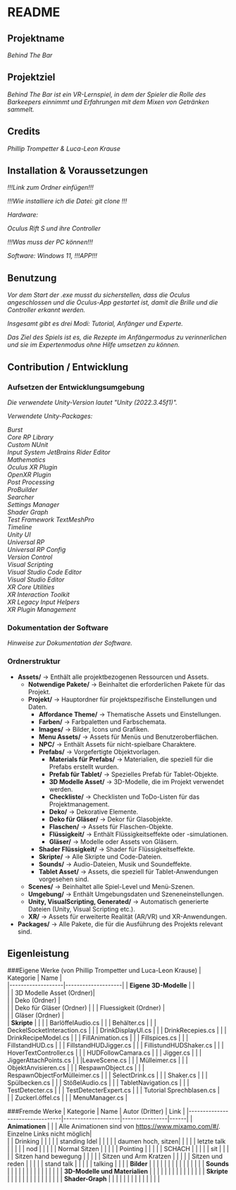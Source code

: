 # README

## Projektname
*Behind The Bar*

## Projektziel
*Behind The Bar ist ein VR-Lernspiel, in dem der Spieler die Rolle des Barkeepers einnimmt und Erfahrungen mit dem Mixen von Getränken sammelt.*

## Credits
*Phillip Trompetter & Luca-Leon Krause*

## Installation & Voraussetzungen
*!!!Link zum Ordner einfügen!!!*

*!!!Wie installiere ich die Datei: git clone <repo-url>!!!*

*Hardware:*

*Oculus Rift S und ihre Controller*

*!!!Was muss der PC können!!!*

*Software: Windows 11, !!!APP!!!*

## Benutzung
*Vor dem Start der .exe musst du sicherstellen, dass die Oculus angeschlossen und die Oculus-App gestartet ist, damit die Brille und die Controller erkannt werden.*

*Insgesamt gibt es drei Modi: Tutorial, Anfänger und Experte.*

*Das Ziel des Spiels ist es, die Rezepte im Anfängermodus zu verinnerlichen und sie im Expertenmodus ohne Hilfe umsetzen zu können.*

## Contribution / Entwicklung

### Aufsetzen der Entwicklungsumgebung
*Die verwendete Unity-Version lautet "Unity (2022.3.45f1)".*

*Verwendete Unity-Packages:*

*Burst*  
*Core RP Library*  
*Custom NUnit*  
*Input System* 
*JetBrains Rider Editor*  
*Mathematics*  
*Oculus XR Plugin*  
*OpenXR Plugin*  
*Post Processing*  
*ProBuilder*  
*Searcher*  
*Settings Manager*  
*Shader Graph*  
*Test Framework* 
*TextMeshPro*  
*Timeline*  
*Unity UI*  
*Universal RP*  
*Universal RP Config*  
*Version Control*  
*Visual Scripting*  
*Visual Studio Code Editor*  
*Visual Studio Editor*  
*XR Core Utilities*  
*XR Interaction Toolkit*  
*XR Legacy Input Helpers*  
*XR Plugin Management*

### Dokumentation der Software
*Hinweise zur Dokumentation der Software.*

### Ordnerstruktur
- **Assets/** → Enthält alle projektbezogenen Ressourcen und Assets.
  - **Notwendige Pakete/** → Beinhaltet die erforderlichen Pakete für das Projekt.
  - **Projekt/** → Hauptordner für projektspezifische Einstellungen und Daten.
    - **Affordance Theme/** → Thematische Assets und Einstellungen.
    - **Farben/** → Farbpaletten und Farbschemata.
    - **Images/** → Bilder, Icons und Grafiken.
    - **Menu Assets/** → Assets für Menüs und Benutzeroberflächen.
    - **NPC/** → Enthält Assets für nicht-spielbare Charaktere.
    - **Prefabs/** → Vorgefertigte Objektvorlagen.
      - **Materials für Prefabs/** → Materialien, die speziell für die Prefabs erstellt wurden.
      - **Prefab für Tablet/** → Spezielles Prefab für Tablet-Objekte.
      - **3D Modelle Asset/** → 3D-Modelle, die im Projekt verwendet werden.
      - **Checkliste/** → Checklisten und ToDo-Listen für das Projektmanagement.
      - **Deko/** → Dekorative Elemente.
      - **Deko für Gläser/** → Dekor für Glasobjekte.
      - **Flaschen/** → Assets für Flaschen-Objekte.
      - **Flüssigkeit/** → Enthält Flüssigkeitseffekte oder -simulationen.
      - **Gläser/** → Modelle oder Assets von Gläsern.
    - **Shader Flüssigkeit/** → Shader für Flüssigkeitseffekte.
    - **Skripte/** → Alle Skripte und Code-Dateien.
    - **Sounds/** → Audio-Dateien, Musik und Soundeffekte.
    - **Tablet Asset/** → Assets, die speziell für Tablet-Anwendungen vorgesehen sind.
  - **Scenes/** → Beinhaltet alle Spiel-Level und Menü-Szenen.
  - **Umgebung/** → Enthält Umgebungsdaten und Szeneneinstellungen.
  - **Unity, VisualScripting, Generated/** → Automatisch generierte Dateien (Unity, Visual Scripting etc.).
  - **XR/** → Assets für erweiterte Realität (AR/VR) und XR-Anwendungen.
- **Packages/** → Alle Pakete, die für die Ausführung des Projekts relevant sind.

## Eigenleistung

###Eigene Werke (von Phillip Trompetter und Luca-Leon Krause)
  | Kategorie         |     Name           |     
  |-------------------|--------------------|
  | **Eigene 3D-Modelle** |                |                     
  |                  |      3D Modelle Asset (Ordner)|                      
  |                  |      Deko (Ordner)            |    
  |                  |  Deko für Gläser (Ordner)     | 
  |                  |    Fluessigkeit (Ordner)      |  
  |                  |    Gläser (Ordner)            |    
  | **Skripte**      |                               | 
  |                  |  BarlöffelAudio.cs            |
  |                  | Behälter.cs                   |
  |                  |  DeckelSocketInteraction.cs   |
  |                  |  DrinkDisplayUI.cs            |
  |                  |  DrinkRecepies.cs             |
  |                  |  DrinkRecipeModel.cs          |
  |                  |  FillAnimation.cs             |
  |                  |  Fillspices.cs                |
  |                  |  FillstandHUD.cs              |
  |                  |  FillstandHUDJigger.cs        |
  |                  |  FillistundHUDShaker.cs       |
  |                  |  HoverTextController.cs       |
  |                  |  HUDFollowCamara.cs           |
  |                  |  Jigger.cs                    |
  |                  | JiggerAttachPoints.cs         |
  |                  |LeaveScene.cs                  |
  |                  |  Mülleimer.cs                 |
  |                  |  ObjektAnvisieren.cs          |
  |                  |  RespawnObject.cs             |
  |                  |  RespawnObjectForMülleimer.cs |
  |                  |  SelectDrink.cs               |
  |                  |  Shaker.cs                    |
  |                  |  Spülbecken.cs                |
  |                  |  StößelAudio.cs               |
  |                  |  TabletNavigation.cs          |
  |                  |  TestDetecter.cs              |
  |                  |  TestDetecterExpert.cs        |
  |                  |  Tutorial Sprechblasen.cs     |  
  |                  | Zuckerl.öffel.cs              | 
  |                  | MenuManager.cs                |   	                                                        
  
###Fremde Werke
  | Kategorie                       |      Name          | Autor (Dritter) | Link |
  |---------------------------------|--------------------|----------------|------|
  | **Animationen**                 |                    |                | Alle Animationen sind von https://www.mixamo.com/#/. Einzelne Links nicht möglich|  
  |                                 | Drinking           |                |      |
  |                                 | standing Idel      |                |      |
  |                                 | daumen hoch, sitzen|                |      |
  |                                 | letzte talk        |                |      |
  |                                 | nod                |                |      |
  |                                 | Normal Sitzen      |                |      |
  |                                 | Pointing           |                |      |
  |                                 | SCHACH             |                |      |
  |                                 | sit                |                |      |
  |                                 | Sitzen hand bewegung    |                |      |
  |                                 | Sitzen und Arm Kratzen  |                |      |
  |                                 | Sitzen und reden        |                |      |
  |                                 | stand talk              |                |      |
  |                                 | talking            |                |      |
  | **Bilder**                      |                    |                |      |
  |                                 |                    |                |      |
  |                                 |                    |                |      |
  | **Sounds**                      |                    |                |      |
  |                                 |                    |                |      |
  |                                 |                    |                |      |
  | **3D-Modelle und Materialien**  |                    |                |      |
  |                                 |                    |                |      |
  |                                 |                    |                |      |
  | **Skripte**                     |                    |                |      |
  |                                 |                    |                |      |
  |                                 |                    |                |      |
  | **Shader-Graph**                |                    |                |      |
  |                                 |                    |                |      |
  |                                 |                    |                |      |

